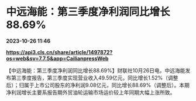 # 中远海能：第三季度净利润同比增长88.69%

**2023-10-26 11:46**

**https://api3.cls.cn/share/article/1497872?os=web&sv=7.7.5&app=CailianpressWeb**

【中远海能：第三季度净利润同比增长88.69%】财联社10月26日电，中远海能发布第三季度报告，第三季度实现营业收入49.59亿元，同比增长1.52%（调整后）；归属于上市公司股东的净利润9.08亿元，同比增长88.69%（调整后）。本期净利润增长主要系报告期外贸油轮运输市场运价较上年同期大幅上涨所致。